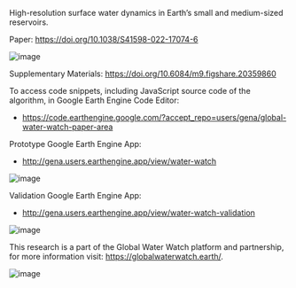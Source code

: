 High-resolution surface water dynamics in Earth’s small and medium-sized reservoirs.

Paper: https://doi.org/10.1038/S41598-022-17074-6

![image](https://user-images.githubusercontent.com/169821/184420138-2d6815e7-4760-4637-9f93-e1beff14fe5e.png)

Supplementary Materials: https://doi.org/10.6084/m9.figshare.20359860

To access code snippets, including JavaScript source code of the algorithm, in Google Earth Engine Code Editor:

* https://code.earthengine.google.com/?accept_repo=users/gena/global-water-watch-paper-area

Prototype Google Earth Engine App:

* http://gena.users.earthengine.app/view/water-watch

![image](https://user-images.githubusercontent.com/169821/173349993-94241e2d-585d-4fd9-957e-87cb6e07ce42.png)

Validation Google Earth Engine App:

* http://gena.users.earthengine.app/view/water-watch-validation

![image](https://user-images.githubusercontent.com/169821/180023268-150c42a9-9bc5-428f-b00b-a0e8402e75d2.png)

This research is a part of the Global Water Watch platform and partnership, for more information visit: https://globalwaterwatch.earth/.

![image](https://user-images.githubusercontent.com/169821/180023671-e6e3ab68-c87e-40a6-ad99-5500e8fef81a.png)
